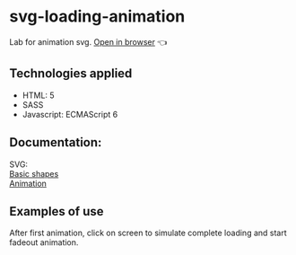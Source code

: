 # svg-loading-animation
Lab for animation svg.
[Open in browser]() 👈
## Technologies applied
+ HTML: 5
+ SASS 
+ Javascript: ECMAScript 6
## Documentation:
SVG:   
[Basic shapes](https://aprende-web.net/NT/svg/svg_2.php)   
[Animation](https://aprende-web.net/NT/anim/anim_1.php)
## Examples of use
After first animation, click on screen to simulate complete loading and start fadeout animation.
